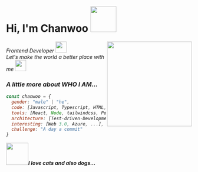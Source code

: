 <h1> Hi, I'm Chanwoo <img src="https://user-images.githubusercontent.com/53497516/218422456-8a0a7ea3-e6a6-450b-8b78-9fd762ba2a85.png" width="70"></h1>
<img align='right' src="https://user-images.githubusercontent.com/53497516/218425161-d2292a9a-87a9-48c9-9a7c-44c5c164056e.png" width="230">
<p><em>Frontend Developer <img src="https://user-images.githubusercontent.com/53497516/218425037-78cbea61-7aa5-4136-a2e6-76a80e190119.png" width="30"></br>Let's make the world a better place with me <img src="https://user-images.githubusercontent.com/53497516/218426792-08b3f01d-4b08-4732-a5b0-fcdaaa39193b.png" width="30"></p>

### A little more about WHO I AM...

```javascript
const chanwoo = {
  gender: "male" | "he",
  code: [Javascript, Typescript, HTML, CSS, Python, Java],
  tools: [React, Node, tailwindcss, PostCSS, Jest, Git],
  architecture: [Test-driven-Development, Refactoring],
  interesting: [Web 3.0, Azure, ...],
  challenge: "A day a commit"
}

```

<img src="https://user-images.githubusercontent.com/53497516/218435153-5ad911e1-fb4e-4313-9af1-20a0357140a1.png" width="60"><em><b>I love cats and also dogs...</em>
